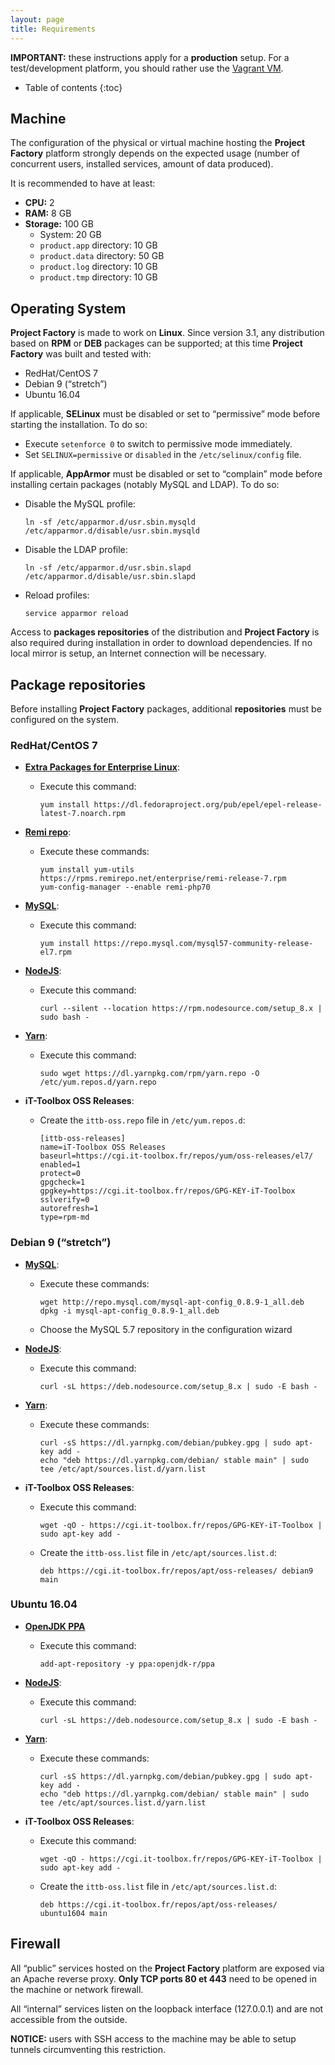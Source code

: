 ```yaml
---
layout: page
title: Requirements
---
```


**IMPORTANT:** these instructions apply for a **production** setup.
For a test/development platform, you should rather use the [Vagrant VM](../dev/vm.html).

- Table of contents
{:toc}

## Machine

The configuration of the physical or virtual machine hosting the **Project Factory** platform strongly depends on the expected usage (number of concurrent users, installed services, amount of data produced).

It is recommended to have at least:

-   **CPU:** 2
-   **RAM:** 8 GB
-   **Storage:** 100 GB
    -   System: 20 GB
    -   `product.app` directory: 10 GB
    -   `product.data` directory: 50 GB
    -   `product.log` directory: 10 GB
    -   `product.tmp` directory: 10 GB

## Operating System

**Project Factory** is made to work on **Linux**. Since version 3.1, any distribution based on **RPM** or **DEB** packages can be supported; at this time **Project Factory** was built and tested with:

-   RedHat/CentOS 7
-   Debian 9 (“stretch”)
-   Ubuntu 16.04

If applicable, **SELinux** must be disabled or set to “permissive” mode before starting the installation. To do so:

-   Execute `setenforce 0` to switch to permissive mode immediately.
-   Set `SELINUX=permissive` or `disabled` in the `/etc/selinux/config` file.

If applicable, **AppArmor** must be disabled or set to “complain” mode before installing certain packages (notably MySQL and LDAP). To do so:

-   Disable the MySQL profile:

        ln -sf /etc/apparmor.d/usr.sbin.mysqld /etc/apparmor.d/disable/usr.sbin.mysqld

-   Disable the LDAP profile:

        ln -sf /etc/apparmor.d/usr.sbin.slapd /etc/apparmor.d/disable/usr.sbin.slapd

-   Reload profiles:

        service apparmor reload

Access to **packages repositories** of the distribution and **Project Factory** is also required during installation in order to download dependencies. If no local mirror is setup, an Internet connection will be necessary.

## Package repositories

Before installing **Project Factory** packages, additional **repositories** must be configured on the system.

### RedHat/CentOS 7

-   [**Extra Packages for Enterprise Linux**](http://fedoraproject.org/wiki/EPEL):
    -   Execute this command:

            yum install https://dl.fedoraproject.org/pub/epel/epel-release-latest-7.noarch.rpm

-   [**Remi repo**](https://blog.remirepo.net/pages/Config-en):
    -   Execute these commands:

            yum install yum-utils https://rpms.remirepo.net/enterprise/remi-release-7.rpm
            yum-config-manager --enable remi-php70

-   [**MySQL**](https://dev.mysql.com/downloads/repo/yum/):
    -   Execute this command:

            yum install https://repo.mysql.com/mysql57-community-release-el7.rpm

-   [**NodeJS**](https://github.com/nodesource/distributions/blob/master/README.md#rpm):
    -   Execute this command:

            curl --silent --location https://rpm.nodesource.com/setup_8.x | sudo bash -

-   [**Yarn**](https://yarnpkg.com/en/docs/install#linux-tab):
    -   Execute this command:

            sudo wget https://dl.yarnpkg.com/rpm/yarn.repo -O /etc/yum.repos.d/yarn.repo

-   **iT-Toolbox OSS Releases**:
    -   Create the `ittb-oss.repo` file in `/etc/yum.repos.d`:

            [ittb-oss-releases]
            name=iT-Toolbox OSS Releases
            baseurl=https://cgi.it-toolbox.fr/repos/yum/oss-releases/el7/
            enabled=1
            protect=0
            gpgcheck=1
            gpgkey=https://cgi.it-toolbox.fr/repos/GPG-KEY-iT-Toolbox
            sslverify=0
            autorefresh=1
            type=rpm-md

### Debian 9 (“stretch”)

-   [**MySQL**](https://dev.mysql.com/downloads/repo/apt/):
    -   Execute these commands:

            wget http://repo.mysql.com/mysql-apt-config_0.8.9-1_all.deb
            dpkg -i mysql-apt-config_0.8.9-1_all.deb

    -   Choose the MySQL 5.7 repository in the configuration wizard

-   [**NodeJS**](https://github.com/nodesource/distributions/blob/master/README.md#deb):
    -   Execute this command:

            curl -sL https://deb.nodesource.com/setup_8.x | sudo -E bash -

-   [**Yarn**](https://yarnpkg.com/en/docs/install#linux-tab):
    -   Execute these commands:

            curl -sS https://dl.yarnpkg.com/debian/pubkey.gpg | sudo apt-key add -
            echo "deb https://dl.yarnpkg.com/debian/ stable main" | sudo tee /etc/apt/sources.list.d/yarn.list

-   **iT-Toolbox OSS Releases**:
    -   Execute this command:

            wget -qO - https://cgi.it-toolbox.fr/repos/GPG-KEY-iT-Toolbox | sudo apt-key add -

    -   Create the `ittb-oss.list` file in `/etc/apt/sources.list.d`:

            deb https://cgi.it-toolbox.fr/repos/apt/oss-releases/ debian9 main

### Ubuntu 16.04

-   [**OpenJDK PPA**](https://launchpad.net/~openjdk-r/+archive/ubuntu/ppa)
    -   Execute this command:

            add-apt-repository -y ppa:openjdk-r/ppa

-   [**NodeJS**](https://github.com/nodesource/distributions/blob/master/README.md#deb):
    -   Execute this command:

            curl -sL https://deb.nodesource.com/setup_8.x | sudo -E bash -

-   [**Yarn**](https://yarnpkg.com/en/docs/install#linux-tab):
    -   Execute these commands:

            curl -sS https://dl.yarnpkg.com/debian/pubkey.gpg | sudo apt-key add -
            echo "deb https://dl.yarnpkg.com/debian/ stable main" | sudo tee /etc/apt/sources.list.d/yarn.list

-   **iT-Toolbox OSS Releases**:
    -   Execute this command:

            wget -qO - https://cgi.it-toolbox.fr/repos/GPG-KEY-iT-Toolbox | sudo apt-key add -

    -   Create the `ittb-oss.list` file in `/etc/apt/sources.list.d`:

            deb https://cgi.it-toolbox.fr/repos/apt/oss-releases/ ubuntu1604 main

## Firewall

All  “public” services hosted on the **Project Factory** platform are exposed via an Apache reverse proxy.
**Only TCP ports 80 et 443** need to be opened in the machine or network firewall.

All “internal” services listen on the loopback interface (127.0.0.1) and are not accessible from the outside.

**NOTICE:** users with SSH access to the machine may be able to setup tunnels circumventing this restriction.
